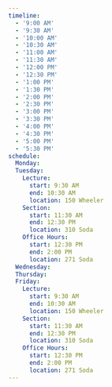 ```yaml
---
timeline:
  - '9:00 AM'
  - '9:30 AM'
  - '10:00 AM'
  - '10:30 AM'
  - '11:00 AM'
  - '11:30 AM'
  - '12:00 PM'
  - '12:30 PM'
  - '1:00 PM'
  - '1:30 PM'
  - '2:00 PM'
  - '2:30 PM'
  - '3:00 PM'
  - '3:30 PM'
  - '4:00 PM'
  - '4:30 PM'
  - '5:00 PM'
  - '5:30 PM'
schedule:
  Monday:
  Tuesday:
    Lecture:
      start: 9:30 AM
      end: 10:30 AM
      location: 150 Wheeler
    Section:
      start: 11:30 AM
      end: 12:30 PM
      location: 310 Soda
    Office Hours:
      start: 12:30 PM
      end: 2:00 PM
      location: 271 Soda
  Wednesday:
  Thursday:
  Friday:
    Lecture:
      start: 9:30 AM
      end: 10:30 AM
      location: 150 Wheeler
    Section:
      start: 11:30 AM
      end: 12:30 PM
      location: 310 Soda
    Office Hours:
      start: 12:30 PM
      end: 2:00 PM
      location: 271 Soda
---
```

